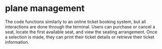 # plane management
The code functions similarly to an online ticket booking system, but all interactions are done through the terminal. Users can purchase or cancel a seat, locate the first available seat, and view the seating arrangement. Once a selection is made, they can print their ticket details or retrieve their ticket information.
